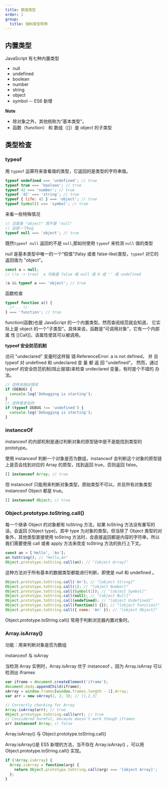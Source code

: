```yaml
---
title: 数据类型
order: 1
group:
  title: 强制类型转换
---
```


## 内置类型

JavaScript 有七种内置类型

- null
- undefined
- boolean
- number
- string
- object
- symbol -- ES6 新增

**Note**

- 除对象之外，其他统称为“基本类型”。
- 函数（function） 和 数组（[]）是 object 的子类型

## 类型检查

### typeof

用 `typeof` 运算符来查看值的类型，它返回的是类型的字符串值。

```js
typeof undefined === 'undefined'; // true
typeof true === 'boolean'; // true
typeof 42 === 'number'; // true
typeof '42' === 'string'; // true
typeof { life: 42 } === 'object'; // true
typeof Symbol() === 'symbol'; // true
```

来看一些特殊情况

```js
// 注意是 "object" 而不是 "null"
// 这是一个bug
typeof null === 'object'; // true
```

既然`typeof null` 返回的不是 `null`,那如何使用 `typeof` 来检测 `null` 值的类型

null 是基本类型中唯一的一个“假值”(falsy 或者 false-like)类型，`typeof` 对它的返回值为 "object"。

```js
const a = null;
// (!a -> true)  a 可能是 false 或 null 或 0 或 '' 或 undefined

!a && typeof a === 'object'; // true
```

函数检查

```js
typeof function a() {
  /* .. */
} === 'function'; // true
```

function(函数)也是 JavaScript 的一个内置类型。然而查阅规范就会知道， 它实际上是 object 的一个“子类型”。具体来说，函数是“可调用对象”，它有一个内部属 性 [[Call]]，该属性使其可以被调用。

**typeof 安全防范机制**

访问 "undeclared" 变量时这样报 错:ReferenceError: a is not defined， 并 且 typeof 对 undefined 和 undeclared 变 量 都 返 回 "undefined"。
然而，通过 typeof 的安全防范机制(阻止报错)来检查 undeclared 变量，有时是个不错的 办法。

```js
// 这样会抛出错误
if (DEBUG) {
  console.log('Debugging is starting');
}
// 这样是安全的
if (typeof DEBUG !== 'undefined') {
  console.log('Debugging is starting');
}
```

### instanceOf

instanceof 的内部机制是通过判断对象的原型链中是不是能找到类型的 prototype。

使用 instanceof 判断一个对象是否为数组，instanceof 会判断这个对象的原型链上是否会找到对应的 Array 的原型，找到返回 true，否则返回 false。

```js
[] instanceof Array; // true
```

但 instanceof 只能用来判断对象类型，原始类型不可以。并且所有对象类型 instanceof Object 都是 true。

```js
[] instanceof Object; // true
```

### Object.prototype.toString.call()

每一个继承 Object 的对象都有 toString 方法，如果 toString 方法没有重写的话，会返回 [Object type]，其中 type 为对象的类型。但当除了 Object 类型的对象外，其他类型直接使用 toString 方法时，会直接返回都是内容的字符串，所以我们需要使用 call 或者 apply 方法来改变 toString 方法的执行上下文。

```js
const an = ['Hello', 'An'];
an.toString(); // "Hello,An"
Object.prototype.toString.call(an); // "[object Array]"
```

这种方法对于所有基本的数据类型都能进行判断，即使是 null 和 undefined 。

```js
Object.prototype.toString.call('An'); // "[object String]"
Object.prototype.toString.call(1); // "[object Number]"
Object.prototype.toString.call(Symbol(1)); // "[object Symbol]"
Object.prototype.toString.call(null); // "[object Null]"
Object.prototype.toString.call(undefined); // "[object Undefined]"
Object.prototype.toString.call(function() {}); // "[object Function]"
Object.prototype.toString.call({ name: 'An' }); // "[object Object]"
```

Object.prototype.toString.call() 常用于判断浏览器内置对象时。

### Array.isArray()

功能：用来判断对象是否为数组

instanceof 与 isArray

当检测 Array 实例时，Array.isArray 优于 instanceof ，因为 Array.isArray 可以检测出 iframes

```js
var iframe = document.createElement('iframe');
document.body.appendChild(iframe);
xArray = window.frames[window.frames.length - 1].Array;
var arr = new xArray(1, 2, 3); // [1,2,3]

// Correctly checking for Array
Array.isArray(arr); // true
Object.prototype.toString.call(arr); // true
// Considered harmful, because doesn't work though iframes
arr instanceof Array; // false
```

Array.isArray() 与 Object.prototype.toString.call()

Array.isArray()是 ES5 新增的方法，当不存在 Array.isArray() ，可以用 Object.prototype.toString.call() 实现。

```js
if (!Array.isArray) {
  Array.isArray = function(arg) {
    return Object.prototype.toString.call(arg) === '[object Array]';
  };
}
```
